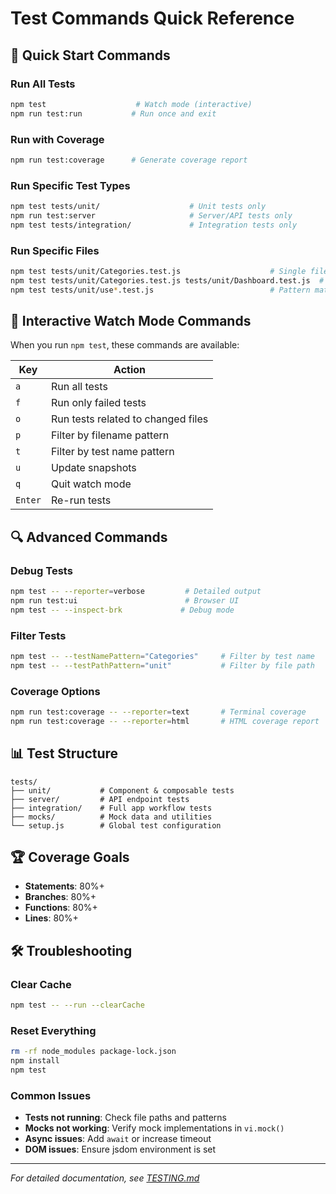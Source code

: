 # Test Commands Quick Reference

## 🚀 Quick Start Commands

### Run All Tests
```bash
npm test                    # Watch mode (interactive)
npm run test:run           # Run once and exit
```

### Run with Coverage
```bash
npm run test:coverage      # Generate coverage report
```

### Run Specific Test Types
```bash
npm test tests/unit/                    # Unit tests only
npm run test:server                     # Server/API tests only
npm test tests/integration/             # Integration tests only
```

### Run Specific Files
```bash
npm test tests/unit/Categories.test.js                    # Single file
npm test tests/unit/Categories.test.js tests/unit/Dashboard.test.js  # Multiple files
npm test tests/unit/use*.test.js                          # Pattern matching
```

## 🎯 Interactive Watch Mode Commands

When you run `npm test`, these commands are available:

| Key | Action |
|-----|--------|
| `a` | Run all tests |
| `f` | Run only failed tests |
| `o` | Run tests related to changed files |
| `p` | Filter by filename pattern |
| `t` | Filter by test name pattern |
| `u` | Update snapshots |
| `q` | Quit watch mode |
| `Enter` | Re-run tests |

## 🔍 Advanced Commands

### Debug Tests
```bash
npm test -- --reporter=verbose         # Detailed output
npm run test:ui                        # Browser UI
npm test -- --inspect-brk             # Debug mode
```

### Filter Tests
```bash
npm test -- --testNamePattern="Categories"     # Filter by test name
npm test -- --testPathPattern="unit"           # Filter by file path
```

### Coverage Options
```bash
npm run test:coverage -- --reporter=text       # Terminal coverage
npm run test:coverage -- --reporter=html       # HTML coverage report
```

## 📊 Test Structure

```
tests/
├── unit/           # Component & composable tests
├── server/         # API endpoint tests  
├── integration/    # Full app workflow tests
├── mocks/          # Mock data and utilities
└── setup.js        # Global test configuration
```

## 🏆 Coverage Goals

- **Statements**: 80%+
- **Branches**: 80%+  
- **Functions**: 80%+
- **Lines**: 80%+

## 🛠️ Troubleshooting

### Clear Cache
```bash
npm test -- --run --clearCache
```

### Reset Everything
```bash
rm -rf node_modules package-lock.json
npm install
npm test
```

### Common Issues
- **Tests not running**: Check file paths and patterns
- **Mocks not working**: Verify mock implementations in `vi.mock()`
- **Async issues**: Add `await` or increase timeout
- **DOM issues**: Ensure jsdom environment is set

---
*For detailed documentation, see [TESTING.md](./TESTING.md)*
